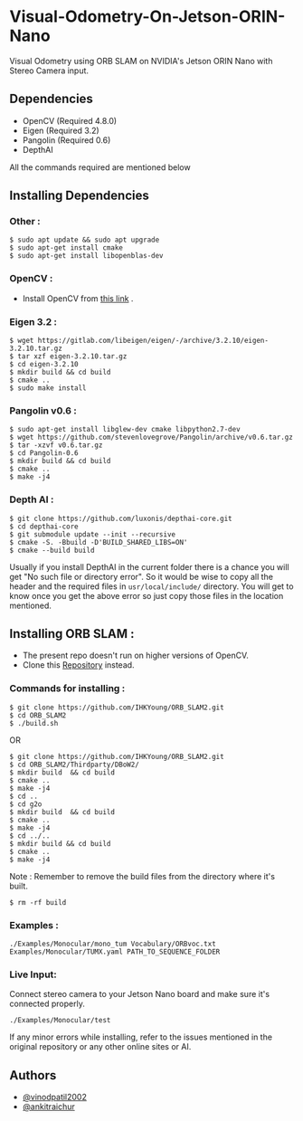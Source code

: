 # Visual-Odometry-On-Jetson-ORIN-Nano
Visual Odometry using ORB SLAM on NVIDIA's Jetson ORIN Nano with Stereo Camera input.

## Dependencies 
- OpenCV  (Required 4.8.0)
- Eigen (Required 3.2)
- Pangolin (Required 0.6)
- DepthAI 

All the commands required are mentioned below 



## Installing Dependencies 

### Other : 
  ```
$ sudo apt update && sudo apt upgrade
$ sudo apt-get install cmake
$ sudo apt-get install libopenblas-dev
```

### OpenCV :
  - Install OpenCV from [this link](http://techawarey.com/programming/install-opencv-c-c-in-ubuntu-18-04-lts-step-by-step-guide/) .
  
### Eigen 3.2 :
```
$ wget https://gitlab.com/libeigen/eigen/-/archive/3.2.10/eigen-3.2.10.tar.gz
$ tar xzf eigen-3.2.10.tar.gz
$ cd eigen-3.2.10
$ mkdir build && cd build 
$ cmake ..
$ sudo make install
```

### Pangolin v0.6 :

```
$ sudo apt-get install libglew-dev cmake libpython2.7-dev
$ wget https://github.com/stevenlovegrove/Pangolin/archive/v0.6.tar.gz
$ tar -xzvf v0.6.tar.gz
$ cd Pangolin-0.6
$ mkdir build && cd build 
$ cmake ..
$ make -j4
```
### Depth AI :
```
$ git clone https://github.com/luxonis/depthai-core.git
$ cd depthai-core
$ git submodule update --init --recursive
$ cmake -S. -Bbuild -D'BUILD_SHARED_LIBS=ON'
$ cmake --build build
```
Usually if you install DepthAI in the current folder there is a chance you will get "No such file or directory error".
So it would be wise to copy all the header and the required files in `usr/local/include/` directory.
You will get to know once you get the above error so just copy those files in the location mentioned.





## Installing ORB SLAM :
 - The present repo doesn't run on higher versions of OpenCV.
 - Clone this [Repository](https://github.com/IHKYoung/ORB_SLAM2.git) instead.
 
### Commands for installing :

```
$ git clone https://github.com/IHKYoung/ORB_SLAM2.git
$ cd ORB_SLAM2
$ ./build.sh
```

OR
```
$ git clone https://github.com/IHKYoung/ORB_SLAM2.git
$ cd ORB_SLAM2/Thirdparty/DBoW2/
$ mkdir build  && cd build
$ cmake ..
$ make -j4
$ cd ..
$ cd g2o
$ mkdir build  && cd build
$ cmake ..
$ make -j4
$ cd ../..
$ mkdir build && cd build
$ cmake ..
$ make -j4
```

Note : Remember to remove the build files from the directory where it's built.

```
$ rm -rf build
```

### Examples :
```
./Examples/Monocular/mono_tum Vocabulary/ORBvoc.txt Examples/Monocular/TUMX.yaml PATH_TO_SEQUENCE_FOLDER
```

### Live Input:
Connect stereo camera to your Jetson Nano board and make sure it's connected properly.
```
./Examples/Monocular/test
```

If any minor errors while installing, refer to the issues mentioned in the original repository or any other online sites or AI.

## Authors

- [@vinodpatil2002](https://github.com/vinodpatil2002)
- [@ankitraichur](https://github.com/ankitraichur/)

